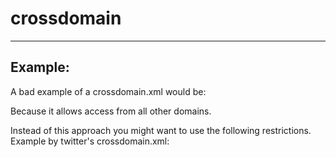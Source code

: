 # crossdomain
-------

## Example:


A bad example of a crossdomain.xml would be:

<?xml version="1.0" ?>
<cross-domain-policy>
  <site-control permitted-cross-domain-policies="master-only"/>
  <allow-access-from domain="*"/>
  <allow-http-request-headers-from domain="*" headers="*"/>
</cross-domain-policy>

Because it allows access from all other domains.

Instead of this approach you might want to use the following restrictions. 
Example by twitter's crossdomain.xml:

<?xml version="1.0" encoding="UTF-8"?>
<cross-domain-policy xmlns:xsi="http://www.w3.org/2001/XMLSchema-instance" 
xsi:noNamespaceSchemaLocation="http://www.adobe.com/xml/schemas/PolicyFile.xsd">
  <allow-access-from domain="twitter.com" />
    <allow-access-from domain="api.twitter.com" />
    <allow-access-from domain="search.twitter.com" />
    <allow-access-from domain="static.twitter.com" />
    <site-control permitted-cross-domain-policies="master-only"/>
  <allow-http-request-headers-from domain="*.twitter.com" headers="*" secure="true"/>
</cross-domain-policy>
